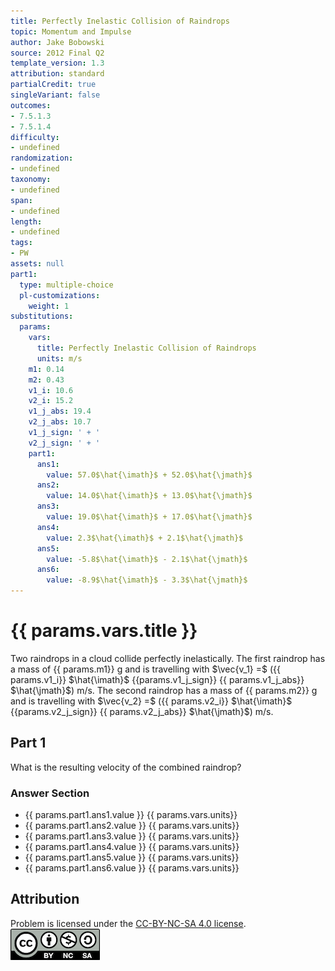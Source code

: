```yaml
---
title: Perfectly Inelastic Collision of Raindrops
topic: Momentum and Impulse
author: Jake Bobowski
source: 2012 Final Q2
template_version: 1.3
attribution: standard
partialCredit: true
singleVariant: false
outcomes:
- 7.5.1.3
- 7.5.1.4
difficulty:
- undefined
randomization:
- undefined
taxonomy:
- undefined
span:
- undefined
length:
- undefined
tags:
- PW
assets: null
part1:
  type: multiple-choice
  pl-customizations:
    weight: 1
substitutions:
  params:
    vars:
      title: Perfectly Inelastic Collision of Raindrops
      units: m/s
    m1: 0.14
    m2: 0.43
    v1_i: 10.6
    v2_i: 15.2
    v1_j_abs: 19.4
    v2_j_abs: 10.7
    v1_j_sign: ' + '
    v2_j_sign: ' + '
    part1:
      ans1:
        value: 57.0$\hat{\imath}$ + 52.0$\hat{\jmath}$
      ans2:
        value: 14.0$\hat{\imath}$ + 13.0$\hat{\jmath}$
      ans3:
        value: 19.0$\hat{\imath}$ + 17.0$\hat{\jmath}$
      ans4:
        value: 2.3$\hat{\imath}$ + 2.1$\hat{\jmath}$
      ans5:
        value: -5.8$\hat{\imath}$ - 2.1$\hat{\jmath}$
      ans6:
        value: -8.9$\hat{\imath}$ - 3.3$\hat{\jmath}$
---
```

# {{ params.vars.title }}
Two raindrops in a cloud collide perfectly inelastically. The first raindrop has a mass of {{ params.m1}} g and is travelling with $\vec{v_1} =$ ({{ params.v1_i}} $\hat{\imath}$ {{params.v1_j_sign}} {{ params.v1_j_abs}} $\hat{\jmath}$) m/s.
The second raindrop has a mass of {{ params.m2}} g and is travelling with $\vec{v_2} =$ ({{ params.v2_i}} $\hat{\imath}$ {{params.v2_j_sign}} {{ params.v2_j_abs}} $\hat{\jmath}$) m/s.

## Part 1

What is the resulting velocity of the combined raindrop?

### Answer Section

- {{ params.part1.ans1.value }} {{ params.vars.units}}
- {{ params.part1.ans2.value }} {{ params.vars.units}}
- {{ params.part1.ans3.value }} {{ params.vars.units}}
- {{ params.part1.ans4.value }} {{ params.vars.units}}
- {{ params.part1.ans5.value }} {{ params.vars.units}}
- {{ params.part1.ans6.value }} {{ params.vars.units}}

## Attribution

Problem is licensed under the [CC-BY-NC-SA 4.0 license](https://creativecommons.org/licenses/by-nc-sa/4.0/).<br> ![The Creative Commons 4.0 license requiring attribution-BY, non-commercial-NC, and share-alike-SA license.](https://raw.githubusercontent.com/firasm/bits/master/by-nc-sa.png)